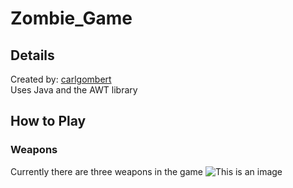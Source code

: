 # Zombie_Game
## Details
Created by: [carlgombert](https://github.com/carlgombert)   
Uses Java and the AWT library   

## How to Play
### Weapons
Currently there are three weapons in the game
![This is an image](https://github.com/carlgombert/Zombie_Game/blob/main/zombiegame/res/m14.png)  
